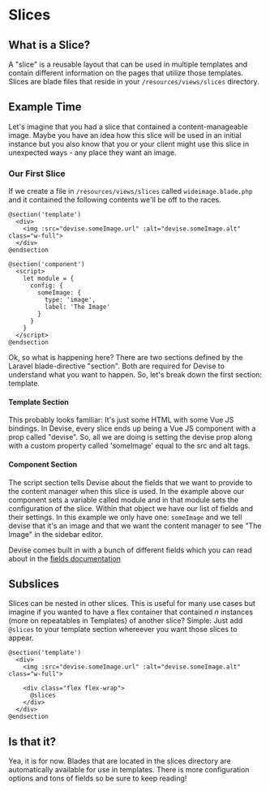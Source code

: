 # Slices

## What is a Slice?

A "slice" is a reusable layout that can be used in multiple templates and contain different information on the pages that utilize those templates. Slices are blade files that reside in your `/resources/views/slices` directory.

## Example Time

Let's imagine that you had a slice that contained a content-manageable image. Maybe you have an idea how this slice will be used in an initial instance but you also know that you or your client might use this slice in unexpected ways - any place they want an image.

### Our First Slice

If we create a file in `/resources/views/slices` called `wideimage.blade.php` and it contained the following contents we'll be off to the races.

```text
@section('template')
  <div>
    <img :src="devise.someImage.url" :alt="devise.someImage.alt" class="w-full">
  </div>
@endsection

@section('component')
  <script>
    let module = {
      config: {
        someImage: {
          type: 'image',
          label: 'The Image'
        }
      }
    }
  </script>
@endsection
```

Ok, so what is happening here? There are two sections defined by the Laravel blade-directive "section". Both are required for Devise to understand what you want to happen. So, let's break down the first section: template.

#### Template Section

This probably looks familiar: It's just some HTML with some Vue JS bindings. In Devise, every slice ends up being a Vue JS component with a prop called "devise". So, all we are doing is setting the devise prop along with a custom property called 'someImage' equal to the src and alt tags.

#### Component Section

The script section tells Devise about the fields that we want to provide to the content manager when this slice is used. In the example above our component sets a variable called module and in that module sets the configuration of the slice. Within that object we have our list of fields and their settings. In this example we only have one: `someImage` and we tell devise that it's an image and that we want the content manager to see "The Image" in the sidebar editor.

Devise comes built in with a bunch of different fields which you can read about in the [fields documentation](fields.md)

## Subslices

Slices can be nested in other slices. This is useful for many use cases but imagine if you wanted to have a flex container that contained _n_ instances \(more on repeatables in Templates\) of another slice? Simple: Just add `@slices` to your template section whereever you want those slices to appear.

```text
@section('template')
  <div>
    <img :src="devise.someImage.url" :alt="devise.someImage.alt" class="w-full">

    <div class="flex flex-wrap">
      @slices
    </div>
  </div>
@endsection
```

## Is that it?

Yea, it is for now. Blades that are located in the slices directory are automatically available for use in templates. There is more configuration options and tons of fields so be sure to keep reading!

